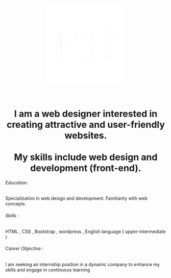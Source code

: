 <div align='center'>


<img src='./1727026808221.png' width='250px' alt='image'/>
<br><br><br>
<h1>I am a web designer interested in creating attractive and user-friendly websites.<br><br> My skills include web design and development (front-end).</h1>

</div>
<p align='left'>

<h6>Education:</h6> Specialization in web design and development. Familiarity with web concepts. <br>

<h6>Skills :</h6> HTML , CSS , Bootstrap , wordpress , English language ( upper-intermediate ) <br>

<h6>Career Objective :</h6> I am seeking an internship position in a dynamic company to enhance my skills and engage in continuous learning</p>
